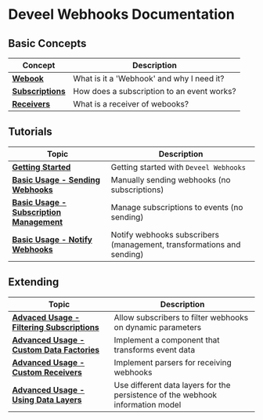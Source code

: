 <!--
 Copyright 2022 Deveel
 
 Licensed under the Apache License, Version 2.0 (the "License");
 you may not use this file except in compliance with the License.
 You may obtain a copy of the License at
 
     http://www.apache.org/licenses/LICENSE-2.0
 
 Unless required by applicable law or agreed to in writing, software
 distributed under the License is distributed on an "AS IS" BASIS,
 WITHOUT WARRANTIES OR CONDITIONS OF ANY KIND, either express or implied.
 See the License for the specific language governing permissions and
 limitations under the License.
-->

# Deveel Webhooks Documentation

## Basic Concepts

| Concept                                              | Description                                |
| ---------------------------------------------------- | ------------------------------------------ |
| **[Webook](concept_webhook.md)**                     | What is it a 'Webhook' and why I need it?  |
| **[Subscriptions](concept_webhook_subscription.md)** | How does a subscription to an event works? |
| **[Receivers](concept_webhook_receiver.md)**         | What is a receiver of webooks?             |

## Tutorials

| Topic                                                                  | Description                                                           |
| ---------------------------------------------------------------------- | --------------------------------------------------------------------- |
| **[Getting Started](getting_started.md)**                              | Getting started with `Deveel Webhooks`                                |
| **[Basic Usage - Sending Webhooks](basic_usage_send.md)**              | Manually sending webhooks (no subscriptions)                          |
| **[Basic Usage - Subscription Management](basic_usage_management.md)** | Manage subscriptions to events (no sending)                           |
| **[Basic Usage - Notify Webhooks](basic_usage_notify.md)**             | Notify webhooks subscribers (management, transformations and sending) |

## Extending

| Topic                                                                              | Description                                                                    |
| ---------------------------------------------------------------------------------- | ------------------------------------------------------------------------------ |
| **[Advaced Usage - Filtering Subscriptions](advanced_usage_filters.md)**           | Allow subscribers to filter webhooks on dynamic parameters                     |
| **[Advanced Usage - Custom Data Factories](advanced_usage_custom_datafactory.md)** | Implement a component that transforms event data                               |
| **[Advanced Usage - Custom Receivers](advanced_usage_custom_receiver.md)**         | Implement parsers for receiving webhooks                                       |
| **[Advanced Usage - Using Data Layers](advanced_usage_data_layer.md)**             | Use different data layers for the persistence of the webhook information model |